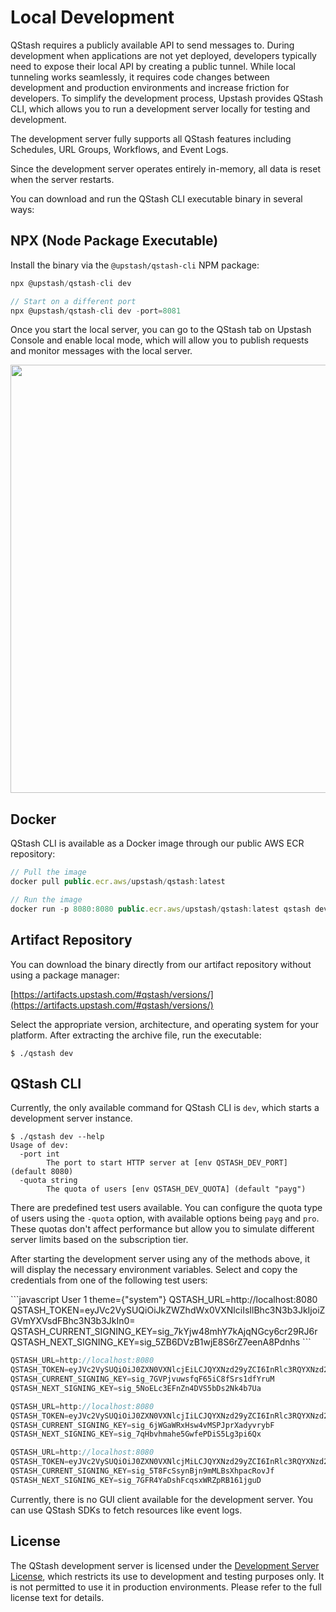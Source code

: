 # Local Development

QStash requires a publicly available API to send messages to.
During development when applications are not yet deployed, developers typically need to expose their local API by creating a public tunnel.
While local tunneling works seamlessly, it requires code changes between development and production environments and increase friction for developers.
To simplify the development process, Upstash provides QStash CLI, which allows you to run a development server locally for testing and development.

<Check>The development server fully supports all QStash features including Schedules, URL Groups, Workflows, and Event Logs.</Check>

<Note>Since the development server operates entirely in-memory, all data is reset when the server restarts.</Note>

You can download and run the QStash CLI executable binary in several ways:

## NPX (Node Package Executable)

Install the binary via the `@upstash/qstash-cli` NPM package:

```javascript  theme={"system"}
npx @upstash/qstash-cli dev

// Start on a different port
npx @upstash/qstash-cli dev -port=8081
```

Once you start the local server, you can go to the QStash tab on Upstash Console and enable local mode, which will allow you to publish requests and monitor messages with the local server.

<img src="https://mintcdn.com/upstash/6b7_cWf_Wv8tb6kI/img/qstash/local-mode-qstash.png?fit=max&auto=format&n=6b7_cWf_Wv8tb6kI&q=85&s=20d1ab6f53a1b4b9c8f24a64af6a32d6" data-og-width="1210" width="1210" data-og-height="685" height="685" data-path="img/qstash/local-mode-qstash.png" data-optimize="true" data-opv="3" srcset="https://mintcdn.com/upstash/6b7_cWf_Wv8tb6kI/img/qstash/local-mode-qstash.png?w=280&fit=max&auto=format&n=6b7_cWf_Wv8tb6kI&q=85&s=1a0ef1c06088f89ee1fe510841972291 280w, https://mintcdn.com/upstash/6b7_cWf_Wv8tb6kI/img/qstash/local-mode-qstash.png?w=560&fit=max&auto=format&n=6b7_cWf_Wv8tb6kI&q=85&s=f89f092b33563c1fa6dc042e2345885f 560w, https://mintcdn.com/upstash/6b7_cWf_Wv8tb6kI/img/qstash/local-mode-qstash.png?w=840&fit=max&auto=format&n=6b7_cWf_Wv8tb6kI&q=85&s=8684c719b514bea30defa1691cfe7470 840w, https://mintcdn.com/upstash/6b7_cWf_Wv8tb6kI/img/qstash/local-mode-qstash.png?w=1100&fit=max&auto=format&n=6b7_cWf_Wv8tb6kI&q=85&s=a91cf6673fb6d2f605d3c8b8d846a970 1100w, https://mintcdn.com/upstash/6b7_cWf_Wv8tb6kI/img/qstash/local-mode-qstash.png?w=1650&fit=max&auto=format&n=6b7_cWf_Wv8tb6kI&q=85&s=6939a3d2fe01dc2dd65c64af8bd52d97 1650w, https://mintcdn.com/upstash/6b7_cWf_Wv8tb6kI/img/qstash/local-mode-qstash.png?w=2500&fit=max&auto=format&n=6b7_cWf_Wv8tb6kI&q=85&s=14ca23e0fd7512f4129006282380460b 2500w" />

## Docker

QStash CLI is available as a Docker image through our public AWS ECR repository:

```javascript  theme={"system"}
// Pull the image
docker pull public.ecr.aws/upstash/qstash:latest

// Run the image
docker run -p 8080:8080 public.ecr.aws/upstash/qstash:latest qstash dev
```

## Artifact Repository

You can download the binary directly from our artifact repository without using a package manager:

[https://artifacts.upstash.com/#qstash/versions/](https://artifacts.upstash.com/#qstash/versions/)

Select the appropriate version, architecture, and operating system for your platform.
After extracting the archive file, run the executable:

```
$ ./qstash dev
```

## QStash CLI

Currently, the only available command for QStash CLI is `dev`, which starts a development server instance.

```
$ ./qstash dev --help
Usage of dev:
  -port int
        The port to start HTTP server at [env QSTASH_DEV_PORT] (default 8080)
  -quota string
        The quota of users [env QSTASH_DEV_QUOTA] (default "payg")
```

There are predefined test users available. You can configure the quota type of users using the `-quota` option, with available options being `payg` and `pro`.
These quotas don't affect performance but allow you to simulate different server limits based on the subscription tier.

After starting the development server using any of the methods above, it will display the necessary environment variables.
Select and copy the credentials from one of the following test users:

<CodeGroup>
  ```javascript User 1 theme={"system"}
  QSTASH_URL=http://localhost:8080
  QSTASH_TOKEN=eyJVc2VySUQiOiJkZWZhdWx0VXNlciIsIlBhc3N3b3JkIjoiZGVmYXVsdFBhc3N3b3JkIn0=
  QSTASH_CURRENT_SIGNING_KEY=sig_7kYjw48mhY7kAjqNGcy6cr29RJ6r
  QSTASH_NEXT_SIGNING_KEY=sig_5ZB6DVzB1wjE8S6rZ7eenA8Pdnhs
  ```

  ```javascript User 2 theme={"system"}
  QSTASH_URL=http://localhost:8080
  QSTASH_TOKEN=eyJVc2VySUQiOiJ0ZXN0VXNlcjEiLCJQYXNzd29yZCI6InRlc3RQYXNzd29yZCJ9
  QSTASH_CURRENT_SIGNING_KEY=sig_7GVPjvuwsfqF65iC8fSrs1dfYruM
  QSTASH_NEXT_SIGNING_KEY=sig_5NoELc3EFnZn4DVS5bDs2Nk4b7Ua
  ```

  ```javascript User 3 theme={"system"}
  QSTASH_URL=http://localhost:8080
  QSTASH_TOKEN=eyJVc2VySUQiOiJ0ZXN0VXNlcjIiLCJQYXNzd29yZCI6InRlc3RQYXNzd29yZCJ9
  QSTASH_CURRENT_SIGNING_KEY=sig_6jWGaWRxHsw4vMSPJprXadyvrybF
  QSTASH_NEXT_SIGNING_KEY=sig_7qHbvhmahe5GwfePDiS5Lg3pi6Qx
  ```

  ```javascript User 4 theme={"system"}
  QSTASH_URL=http://localhost:8080
  QSTASH_TOKEN=eyJVc2VySUQiOiJ0ZXN0VXNlcjMiLCJQYXNzd29yZCI6InRlc3RQYXNzd29yZCJ9
  QSTASH_CURRENT_SIGNING_KEY=sig_5T8FcSsynBjn9mMLBsXhpacRovJf
  QSTASH_NEXT_SIGNING_KEY=sig_7GFR4YaDshFcqsxWRZpRB161jguD
  ```
</CodeGroup>

<Info>Currently, there is no GUI client available for the development server. You can use QStash SDKs to fetch resources like event logs.</Info>

## License

The QStash development server is licensed under the [Development Server License](/qstash/misc/license), which restricts its use to development and testing purposes only.
It is not permitted to use it in production environments. Please refer to the full license text for details.

